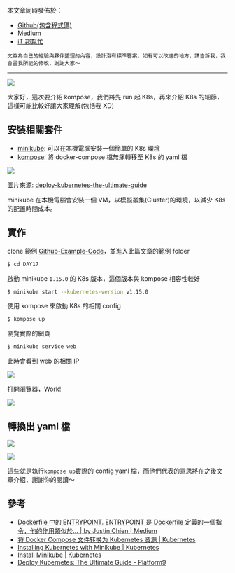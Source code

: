 本文章同時發佈於：

- [Github(包含程式碼)](https://github.com/superj80820/2020-ithelp-contest/blob/master/DAY17)
- [Medium]()
- [iT 邦幫忙](https://ithelp.ithome.com.tw/articles/10247631)

```
文章為自己的經驗與夥伴整理的內容，設計沒有標準答案，如有可以改進的地方，請告訴我，我會盡我所能的修改，謝謝大家～
```

---

![](https://i.imgur.com/YDTq5K0.png)

大家好，這次要介紹 kompose，我們將先 run 起 K8s，再來介紹 K8s 的細節，這樣可能比較好讓大家理解(包括我 XD)

## 安裝相關套件

- [minikube](https://kubernetes.io/docs/tasks/tools/install-minikube/): 可以在本機電腦安裝一個簡單的 K8s 環境
- [kompose](https://kubernetes.io/zh/docs/tasks/configure-pod-container/translate-compose-kubernetes/): 將 docker-compose 檔無痛轉移至 K8s 的 yaml 檔

![](https://i.imgur.com/4HZwrV1.png)

圖片來源: [deploy-kubernetes-the-ultimate-guide](https://platform9.com/docs/deploy-kubernetes-the-ultimate-guide/)

minikube 在本機電腦會安裝一個 VM，以模擬叢集(Cluster)的環境，以減少 K8s 的配置時間成本。

## 實作

clone 範例 [Github-Example-Code](https://github.com/superj80820/2020-ithelp-contest)，並進入此篇文章的範例 folder

```bash
$ cd DAY17
```

啟動 minikube `1.15.0` 的 K8s 版本，這個版本與 kompose 相容性較好

```bash
$ minikube start --kubernetes-version v1.15.0
```

使用 kompose 來啟動 K8s 的相關 config

```bash
$ kompose up
```

瀏覽實際的網頁

```bash
$ minikube service web
```

此時會看到 web 的相關 IP

![](https://i.imgur.com/T62NtcY.png)

打開瀏覽器，Work!

![](https://i.imgur.com/ferJqWn.png)

## 轉換出 yaml 檔

![](https://i.imgur.com/FTdisWd.png)

![](https://i.imgur.com/sHZdiDx.png)

這些就是執行`kompose up`實際的 config yaml 檔，而他們代表的意思將在之後文章介紹，謝謝你的閱讀～

## 參考

- [Dockerfile 中的 ENTRYPOINT. ENTRYPOINT 是 Dockerfile 定義的一個指令，他的作用類似於… | by Justin Chien | Medium](https://medium.com/@xyz030206/dockerfile-%E4%B8%AD%E7%9A%84-entrypoint-9653c3b2d2f8)
- [将 Docker Compose 文件转换为 Kubernetes 资源 | Kubernetes](https://kubernetes.io/zh/docs/tasks/configure-pod-container/translate-compose-kubernetes/)
- [Installing Kubernetes with Minikube | Kubernetes](https://kubernetes.io/docs/setup/learning-environment/minikube/)
- [Install Minikube | Kubernetes](https://kubernetes.io/docs/tasks/tools/install-minikube/)
- [Deploy Kubernetes: The Ultimate Guide - Platform9](https://platform9.com/docs/deploy-kubernetes-the-ultimate-guide/)
